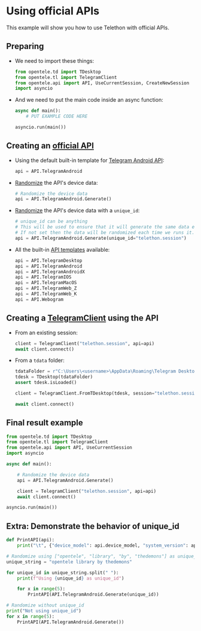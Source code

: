 # Using official APIs
This example will show you how to use Telethon with official APIs.

## Preparing
- We need to import these things:
    ```python
    from opentele.td import TDesktop
    from opentele.tl import TelegramClient
    from opentele.api import API, UseCurrentSession, CreateNewSession
    import asyncio
    ```
- And we need to put the main code inside an async function:
    ```python
    async def main():
        # PUT EXAMPLE CODE HERE

    asyncio.run(main())
    ```

## Creating an [official API][APIDATA]
- Using the default built-in template for [Telegram Android API][AndroidAPI]:
    ```python
    api = API.TelegramAndroid
    ```
- [Randomize][APIGenerate] the API's device data:
    ```python
    # Randomize the device data
    api = API.TelegramAndroid.Generate()
    ```
- [Randomize][APIGenerate] the API's device data with a `unique_id`:
    ```python
    # unique_id can be anything
    # This will be used to ensure that it will generate the same data everytime.
    # If not set then the data will be randomized each time we runs it.
    api = API.TelegramAndroid.Generate(unique_id="telethon.session")
    ```
- All the built-in [API templates][APITemplates] available:
    ```python
    api = API.TelegramDesktop
    api = API.TelegramAndroid
    api = API.TelegramAndroidX	
    api = API.TelegramIOS
    api = API.TelegramMacOS
    api = API.TelegramWeb_Z
    api = API.TelegramWeb_K
    api = API.Webogram
    ```

## Creating a [TelegramClient][TelegramClient] using the API
- From an existing session:
    ```python
    client = TelegramClient("telethon.session", api=api)
    await client.connect()
    ```
- From a `tdata` folder:
    ```python
    tdataFolder = r"C:\Users\<username>\AppData\Roaming\Telegram Desktop\tdata"
    tdesk = TDesktop(tdataFolder)
    assert tdesk.isLoaded()

    client = TelegramClient.FromTDesktop(tdesk, session="telethon.session", flag=UseCurrentSession, api=api)

    await client.connect()
    ```

## Final result example
```python
from opentele.td import TDesktop
from opentele.tl import TelegramClient
from opentele.api import API, UseCurrentSession
import asyncio

async def main():

    # Randomize the device data
    api = API.TelegramAndroid.Generate()

    client = TelegramClient("telethon.session", api=api)
    await client.connect()

asyncio.run(main())
```

## Extra: Demonstrate the behavior of unique_id
```python
def PrintAPI(api):
    print("\t", {"device_model": api.device_model, "system_version": api.system_version})

# Randomize using ["opentele", "library", "by", "thedemons"] as unique_ids
unique_string = "opentele library by thedemons"

for unique_id in unique_string.split(" "):
    print(f"Using {unique_id} as unique_id")

    for x in range(5):
        PrintAPI(API.TelegramAndroid.Generate(unique_id))

# Randomize without unique_id
print("Not using unique_id")
for x in range(5):
    PrintAPI(API.TelegramAndroid.Generate())
```

[APIDATA]: https://opentele.readthedocs.io/en/latest/documentation/authorization/api/#class-apidata
[AndroidAPI]: https://opentele.readthedocs.io/en/latest/documentation/authorization/api/#class-telegramandroid
[DesktopdAPI]: https://opentele.readthedocs.io/en/latest/documentation/authorization/api/#class-telegramdesktop
[APITemplates]: https://opentele.readthedocs.io/en/latest/documentation/authorization/api/#class-api
[APIGenerate]: https://opentele.readthedocs.io/en/latest/documentation/authorization/api/#generate
[TelegramClient]: https://opentele.readthedocs.io/en/latest/documentation/telethon/telegramclient/
[TDesktop]: https://opentele.readthedocs.io/en/latest/documentation/telethon/telegramclient/